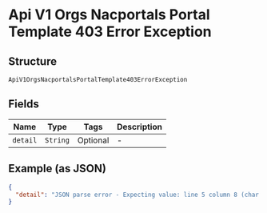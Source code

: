 
# Api V1 Orgs Nacportals Portal Template 403 Error Exception

## Structure

`ApiV1OrgsNacportalsPortalTemplate403ErrorException`

## Fields

| Name | Type | Tags | Description |
|  --- | --- | --- | --- |
| `detail` | `String` | Optional | - |

## Example (as JSON)

```json
{
  "detail": "JSON parse error - Expecting value: line 5 column 8 (char 56)"
}
```

